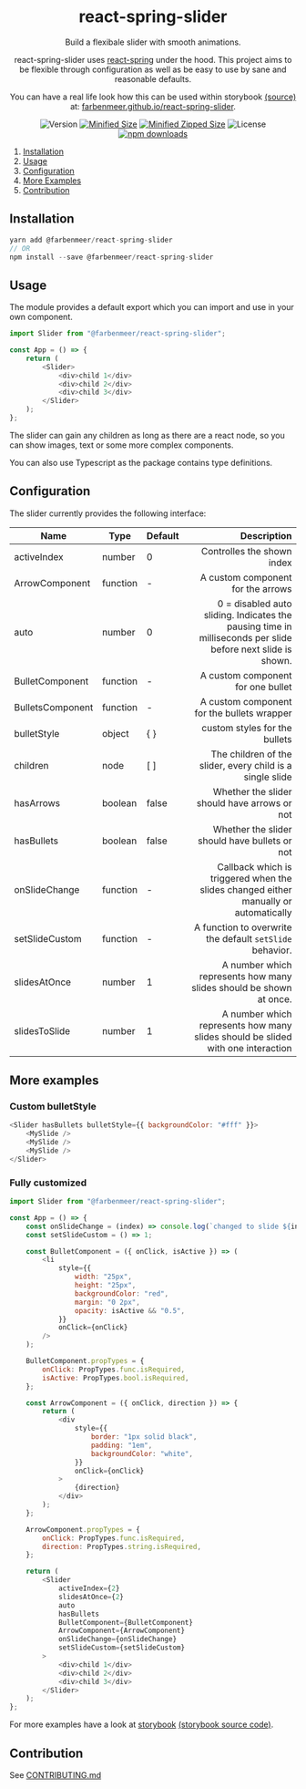<h1 align="center">react-spring-slider</h1>
<div align="center">
Build a flexibale slider with smooth animations. 

react-spring-slider uses [react-spring](https://www.react-spring.io/) under the hood. This project aims to be flexible through configuration as well as be easy to use by sane and reasonable defaults.

You can have a real life look how this can be used within storybook [(source)](./src/index.stories.tsx) at: [farbenmeer.github.io/react-spring-slider](https://farbenmeer.github.io/react-spring-slider/).


![Version](https://img.shields.io/npm/v/@farbenmeer/react-spring-slider?style=flat-square)
[![Minified Size](https://img.shields.io/bundlephobia/min/@farbenmeer/react-spring-slider?style=flat-square)](https://img.shields.io/bundlephobia/min/@farbenmeer/react-spring-slider?style=flat-square)
[![Minified Zipped Size](https://img.shields.io/bundlephobia/minzip/@farbenmeer/react-spring-slider?style=flat-square)](https://img.shields.io/bundlephobia/minzip/@farbenmeer/react-spring-slider?style=flat-square)
![License](https://img.shields.io/github/license/farbenmeer/react-spring-slider?style=flat-square)
[![npm downloads](https://img.shields.io/npm/dm/@farbenmeer/react-spring-slider.svg?style=flat-square)](https://www.npmjs.com/package/@farbenmeer/react-spring-slider?style=flat-square)
</div>

1. [Installation](#installation)
2. [Usage](#usage)
3. [Configuration](#configuration)
4. [More Examples](#more-examples)
5. [Contribution](#contribution)


## Installation

```js
yarn add @farbenmeer/react-spring-slider
// OR
npm install --save @farbenmeer/react-spring-slider
```

## Usage

The module provides a default export which you can import and use in your own
component.

```js
import Slider from "@farbenmeer/react-spring-slider";

const App = () => {
	return (
		<Slider>
			<div>child 1</div>
			<div>child 2</div>
			<div>child 3</div>
		</Slider>
	);
};
```

The slider can gain any children as long as there are a react node, so you can
show images, text or some more complex components.

You can also use Typescript as the package contains type definitions.

## Configuration

The slider currently provides the following interface:

| Name            | Type     | Default |                                                                                                 Description |
| --------------- | -------- | ------- | ----------------------------------------------------------------------------------------------------------: |
| activeIndex     | number   | 0       |                                                                                  Controlles the shown index |
| ArrowComponent  | function | -       |                                                                           A custom component for the arrows |
| auto            | number   | 0       | 0 = disabled auto sliding. Indicates the pausing time in milliseconds per slide before next slide is shown. |
| BulletComponent | function | -       |                                                                           A custom component for one bullet |
| BulletsComponent| function | -       |                                                                  A custom component for the bullets wrapper |
| bulletStyle     | object   | { }     |                                                                               custom styles for the bullets |
| children        | node     | [ ]     |                                                   The children of the slider, every child is a single slide |
| hasArrows       | boolean  | false   |                                                                Whether the slider should have arrows or not |
| hasBullets      | boolean  | false   |                                                               Whether the slider should have bullets or not |
| onSlideChange   | function | -       |                        Callback which is triggered when the slides changed either manually or automatically |
| setSlideCustom  | function | -       |                                                    A function to overwrite the default `setSlide` behavior. |
| slidesAtOnce    | number   | 1       |                                          A number which represents how many slides should be shown at once. |
| slidesToSlide   | number   | 1       |                             A number which represents how many slides should be slided with one interaction |

## More examples

### Custom bulletStyle

```js
<Slider hasBullets bulletStyle={{ backgroundColor: "#fff" }}>
	<MySlide />
	<MySlide />
	<MySlide />
</Slider>
```

### Fully customized

```js
import Slider from "@farbenmeer/react-spring-slider";

const App = () => {
	const onSlideChange = (index) => console.log(`changed to slide ${index}`);
	const setSlideCustom = () => 1;

	const BulletComponent = ({ onClick, isActive }) => (
		<li
			style={{
				width: "25px",
				height: "25px",
				backgroundColor: "red",
				margin: "0 2px",
				opacity: isActive && "0.5",
			}}
			onClick={onClick}
		/>
	);

	BulletComponent.propTypes = {
		onClick: PropTypes.func.isRequired,
		isActive: PropTypes.bool.isRequired,
	};

	const ArrowComponent = ({ onClick, direction }) => {
		return (
			<div
				style={{
					border: "1px solid black",
					padding: "1em",
					backgroundColor: "white",
				}}
				onClick={onClick}
			>
				{direction}
			</div>
		);
	};

	ArrowComponent.propTypes = {
		onClick: PropTypes.func.isRequired,
		direction: PropTypes.string.isRequired,
	};

	return (
		<Slider
			activeIndex={2}
			slidesAtOnce={2}
			auto
			hasBullets
			BulletComponent={BulletComponent}
			ArrowComponent={ArrowComponent}
			onSlideChange={onSlideChange}
			setSlideCustom={setSlideCustom}
		>
			<div>child 1</div>
			<div>child 2</div>
			<div>child 3</div>
		</Slider>
	);
};
```

For more examples have a look at [storybook](https://farbenmeer.github.io/react-spring-slider/) [(storybook source code)](./src/index.stories.tsx).

## Contribution

See [CONTRIBUTING.md](https://github.com/farbenmeer/react-spring-slider/blob/main/CONTRIBUTING.md)
